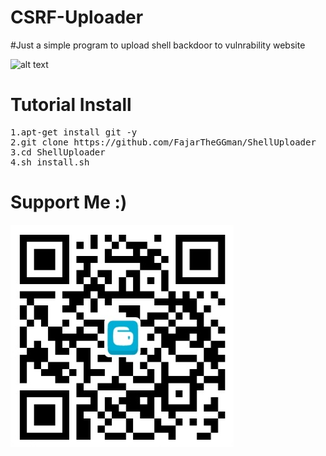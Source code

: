 # CSRF-Uploader
#Just a simple program to upload shell backdoor to vulnrability website 

![alt text](https://github.com/FajarTheGGman/ShellUploader/blob/master/.img/u.PNG)

# Tutorial Install
<pre>
1.apt-get install git -y
2.git clone https://github.com/FajarTheGGman/ShellUploader
3.cd ShellUploader
4.sh install.sh
</pre>

# Support Me :)
![donate](https://raw.githubusercontent.com/FajarTheGGman/F-Tools/master/.images/donate.jpeg)
